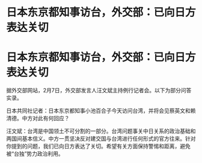 # 日本东京都知事访台，外交部：已向日方表达关切

# 日本东京都知事访台，外交部：已向日方表达关切

据外交部网站，2月7日，外交部发言人汪文斌主持例行记者会。以下为部分问答实录。

日本共同社记者：日本东京都知事小池百合子今天访问台湾，并将会见蔡英文和赖清德。中方对此有何回应？

汪文斌：台湾是中国领土不可分割的一部分。台湾问题事关中日关系的政治基础和两国间基本信义。中方一贯坚决反对建交国与台湾进行任何形式的官方往来。针对你提到的问题，我们已向日方表达了关切。希望有关方面保持警惕和距离，避免被“台独”势力政治利用。

